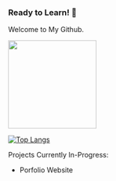 ### Ready to Learn! 👋

Welcome to My Github.

<img height="180em" src="https://github-readme-stats.vercel.app/api?username=shenalexw&theme=dark&show_icons=true&hide_border=true&&count_private=true&include_all_commits=true&hide=prs,issues,contribs" />

[![Top Langs](https://github-readme-stats.vercel.app/api/top-langs/?username=shenalexw)](https://github.com/anuraghazra/github-readme-stats)

Projects Currently In-Progress:
  - Porfolio Website
